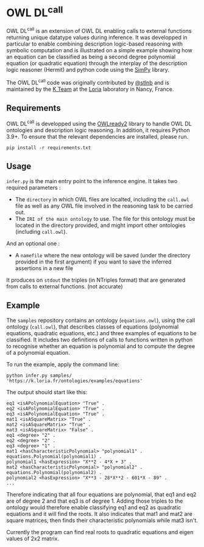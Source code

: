 # OWL DL<sup>call</sup>

$\text{OWL~DL}^{\text{call}}$ is an extension of OWL DL enabling calls to external functions returning unique datatype values during inference. It was developped in particular to enable combining description logic-based reasoning with symbolic computation and is illustrated on a simple example showing how an equation can be classified as being a second degree polynomial equation (or quadratic equation) through the interplay of the description logic reasoner (Hermit) and python code using the [SimPy](https://www.sympy.org/) library.

The $\text{OWL~DL}^{\text{call}}$ code was originally contributed by [@stlnb](https://github.com/stlnb/) and is maintained by the [K Team](https://k.loria.fr) at the [Loria](https://www.loria.fr) laboratory in Nancy, France. 

## Requirements

$\text{OWL~DL}^{\text{call}}$ is developped using the [OWLready2]([url](https://owlready2.readthedocs.io/en/v0.42/)) library to handle OWL DL ontologies and description logic reasoning. In addition, it requires Python 3.9+. To ensure that the relevant dependencies are installed, please run.

``
pip install -r requirements.txt
``

## Usage

`infer.py` is the main entry point to the inference engine. It takes two required parameters :
 - The `directory` in which OWL files are localted, including the `call.owl` file as well as any OWL file involved in the reasoning task to be carried out.
 - The `IRI of the main ontology` to use. The file for this ontology must be located in the directory provided, and might import other ontologies (including `call.owl`).

And an optional one :
 - A `namefile` where the new ontology will be saved (under the directory provided in the first argument) if you want to save the inferred assertions in a new file

It produces on `stdout` the triples (in NTriples format) that are generated from calls to external functions. (not accurate)

## Example

The `samples` repository contains an ontology (`equations.owl`), using the call ontology (`call.owl`), that describes classes of equations (polynomial equations, quadratic equations, etc.) and three examples of equations to be classified. It includes two definitions of calls to functions written in python to recognise whether an equation is polynomial and to compute the degree of a polynomial equation. 

To run the example, apply the command line: 

``
python infer.py samples/ 'https://k.loria.fr/ontologies/examples/equations'
``

The output should start like this:
```
eq1 <isAPolynomialEquation> "True" .
eq2 <isAPolynomialEquation> "True" .
eq3 <isAPolynomialEquation> "True" .
mat1 <isASquareMatrix> "True" .
mat2 <isASquareMatrix> "True" .
mat3 <isASquareMatrix> "False" .
eq1 <degree> "2" .
eq2 <degree> "2" .
eq3 <degree> "1" .
mat1 <hasCharacteristicPolynomial> "polynomial1" .
equations.Polynomial(polynomial1) .
polynomial1 <hasExpression> "X**2 - 4*X + 3" .
mat2 <hasCharacteristicPolynomial> "polynomial2" .
equations.Polynomial(polynomial2) .
polynomial2 <hasExpression> "X**3 - 28*X**2 - 601*X - 89" .
...
```

Therefore indicating that all four equations are polynomial, that eq1 and eq2 are of degree 2 and that eq3 is of degree 1. Adding those triples to the ontology would therefore enable classifying eq1 and eq2 as quadratic equations and it will find the roots.
It also indicates that mat1 and mat2 are square matrices, then finds their characteristic polynomials while mat3 isn't.

Currently the program can find real roots to quadratic equations and eigen values of 2x2 matrix.
